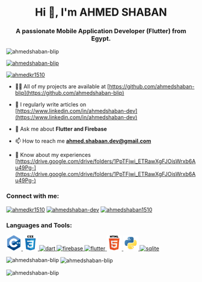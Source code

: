 <h1 align="center">Hi 👋, I'm AHMED SHABAN</h1>
<h3 align="center">A passionate Mobile Application Developer (Flutter) from Egypt.</h3>

<p align="left"> <img src="https://komarev.com/ghpvc/?username=ahmedshaban-blip&label=Profile%20views&color=0e75b6&style=flat" alt="ahmedshaban-blip" /> </p>

<p align="left"> <a href="https://github.com/ryo-ma/github-profile-trophy"><img src="https://github-profile-trophy.vercel.app/?username=ahmedshaban-blip" alt="ahmedshaban-blip" /></a> </p>

<p align="left"> <a href="https://twitter.com/ahmedkr1510" target="blank"><img src="https://img.shields.io/twitter/follow/ahmedkr1510?logo=twitter&style=for-the-badge" alt="ahmedkr1510" /></a> </p>

- 👨‍💻 All of my projects are available at [https://github.com/ahmedshaban-blip](https://github.com/ahmedshaban-blip)

- 📝 I regularly write articles on [https://www.linkedin.com/in/ahmedshaban-dev](https://www.linkedin.com/in/ahmedshaban-dev)

- 💬 Ask me about **Flutter and Firebase**

- 📫 How to reach me **ahmed.shabaan.dev@gmail.com**

- 📄 Know about my experiences [https://drive.google.com/drive/folders/1PpTFjwi_ETRawXgFJOisWrxb6Au49Pg-](https://drive.google.com/drive/folders/1PpTFjwi_ETRawXgFJOisWrxb6Au49Pg-)

<h3 align="left">Connect with me:</h3>
<p align="left">
<a href="https://twitter.com/ahmedkr1510" target="blank"><img align="center" src="https://raw.githubusercontent.com/rahuldkjain/github-profile-readme-generator/master/src/images/icons/Social/twitter.svg" alt="ahmedkr1510" height="30" width="40" /></a>
<a href="https://linkedin.com/in/ahmedshaban-dev" target="blank"><img align="center" src="https://raw.githubusercontent.com/rahuldkjain/github-profile-readme-generator/master/src/images/icons/Social/linked-in-alt.svg" alt="ahmedshaban-dev" height="30" width="40" /></a>
<a href="https://fb.com/ahmedshaban1510" target="blank"><img align="center" src="https://raw.githubusercontent.com/rahuldkjain/github-profile-readme-generator/master/src/images/icons/Social/facebook.svg" alt="ahmedshaban1510" height="30" width="40" /></a>
</p>

<h3 align="left">Languages and Tools:</h3>
<p align="left"> <a href="https://www.w3schools.com/cpp/" target="_blank" rel="noreferrer"> <img src="https://raw.githubusercontent.com/devicons/devicon/master/icons/cplusplus/cplusplus-original.svg" alt="cplusplus" width="40" height="40"/> </a> <a href="https://www.w3schools.com/css/" target="_blank" rel="noreferrer"> <img src="https://raw.githubusercontent.com/devicons/devicon/master/icons/css3/css3-original-wordmark.svg" alt="css3" width="40" height="40"/> </a> <a href="https://dart.dev" target="_blank" rel="noreferrer"> <img src="https://www.vectorlogo.zone/logos/dartlang/dartlang-icon.svg" alt="dart" width="40" height="40"/> </a> <a href="https://firebase.google.com/" target="_blank" rel="noreferrer"> <img src="https://www.vectorlogo.zone/logos/firebase/firebase-icon.svg" alt="firebase" width="40" height="40"/> </a> <a href="https://flutter.dev" target="_blank" rel="noreferrer"> <img src="https://www.vectorlogo.zone/logos/flutterio/flutterio-icon.svg" alt="flutter" width="40" height="40"/> </a> <a href="https://www.w3.org/html/" target="_blank" rel="noreferrer"> <img src="https://raw.githubusercontent.com/devicons/devicon/master/icons/html5/html5-original-wordmark.svg" alt="html5" width="40" height="40"/> </a> <a href="https://www.python.org" target="_blank" rel="noreferrer"> <img src="https://raw.githubusercontent.com/devicons/devicon/master/icons/python/python-original.svg" alt="python" width="40" height="40"/> </a> <a href="https://www.sqlite.org/" target="_blank" rel="noreferrer"> <img src="https://www.vectorlogo.zone/logos/sqlite/sqlite-icon.svg" alt="sqlite" width="40" height="40"/> </a> </p>

<p><img align="left" src="https://github-readme-stats.vercel.app/api/top-langs?username=ahmedshaban-blip&show_icons=true&locale=en&layout=compact" alt="ahmedshaban-blip" /></p>

<p>&nbsp;<img align="center" src="https://github-readme-stats.vercel.app/api?username=ahmedshaban-blip&show_icons=true&locale=en" alt="ahmedshaban-blip" /></p>

<p><img align="center" src="https://github-readme-streak-stats.herokuapp.com/?user=ahmedshaban-blip&" alt="ahmedshaban-blip" /></p>

